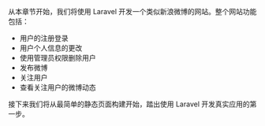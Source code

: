 从本章节开始，我们将使用 Laravel 开发一个类似新浪微博的网站。整个网站功能包括：

- 用户的注册登录
- 用户个人信息的更改
- 使用管理员权限删除用户
- 发布微博
- 关注用户
- 查看关注用户的微博动态

接下来我们将从最简单的静态页面构建开始，踏出使用 Laravel 开发真实应用的第一步。

